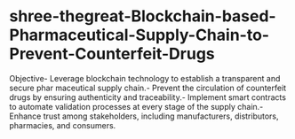 # shree-thegreat-Blockchain-based-Pharmaceutical-Supply-Chain-to-Prevent-Counterfeit-Drugs
Objective- Leverage blockchain technology to establish a transparent and secure phar
maceutical supply chain.- Prevent the circulation of counterfeit drugs by ensuring authenticity and
 traceability.- Implement smart contracts to automate validation processes at every stage
 of the supply chain.- Enhance trust among stakeholders, including manufacturers, distributors,
 pharmacies, and consumers.
